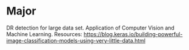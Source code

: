 # Major
DR detection for large data set. Application of Computer Vision and Machine Learning.
Resources:
https://blog.keras.io/building-powerful-image-classification-models-using-very-little-data.html
